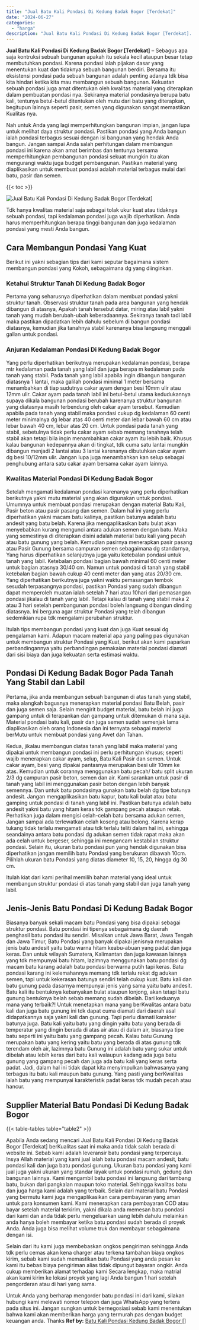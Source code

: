 ```yaml
---
title: "Jual Batu Kali Pondasi Di Kedung Badak Bogor [Terdekat]"
date: "2024-06-27"
categories: 
  - "harga"
description: "Jual Batu Kali Pondasi Di Kedung Badak Bogor [Terdekat]. Untuk Anda yang berharap mengorder batu pondasi ini dari kami, silakan hubungi kami melewati nomor t..."
---
```


**Jual Batu Kali Pondasi Di Kedung Badak Bogor \[Terdekat\]** – Sebagus apa saja kontruksi sebuah bangunan apakah itu sekala kecil ataupun besar tetap membutuhkan pondasi. Karena pondasi ialah pijakan dasar yang menentukan kuat dan tidaknya sebuah bangunan berdiri. Bersama itu eksistensi pondasi pada sebuah bangunan adalah penting adanya tdk bisa kita hindari ketika kita mau membangun sebuah bangunan. Kekuatan sebuah pondasi juga amat ditentukan oleh kwalitas material yang diterapkan dalam pembuatan pondasi nya. Sekiranya material pondasinya berupa batu kali, tentunya betul-betul ditentukan oleh mutu dari batu yang diterapkan, begitupun lainnya seperti pasir, semen yang digunakan sangat memastikan Kualitas nya.

Nah untuk Anda yang lagi memperhitungkan bangunan impian, jangan lupa untuk melihat daya struktur pondasi. Pastikan pondasi yang Anda bangun ialah pondasi terbagus sesuai dengan isi bangunan yang hendak Anda bangun. Jangan sampai Anda salah perhitungan dalam membangun pondasi ini karena akan amat berimbas dan tentunya bersama memperhitungkan pembangunan pondasi sekuat mungkin itu akan mengurangi waktu juga budget pembangunan. Pastikan material yang diaplikasikan untuk membuat pondasi adalah material terbagus mulai dari batu, pasir dan semen.

{{< toc >}}

![Jual Batu Kali Pondasi Di Kedung Badak Bogor [Terdekat]](/images/jual-batu-kali-28.png)

Tdk hanya kwalitas material saja sebagai tolak ukur kuat atau tidaknya sebuah pondasi, tapi kedalaman pondasi juga wajib diperhatikan. Anda harus memperhitungkan berapa tinggi bangunan dan juga kedalaman pondasi yang mesti Anda bangun.

## Cara Membangun Pondasi Yang Kuat

Berikut ini yakni sebagian tips dari kami seputar bagaimana sistem membangun pondasi yang Kokoh, sebagaimana dg yang diinginkan.

### Ketahui Struktur Tanah Di Kedung Badak Bogor

Pertama yang seharusnya diperhatikan dalam membuat pondasi yakni struktur tanah. Observasi struktur tanah pada area bangunan yang hendak dibangun di atasnya, Apakah tanah tersebut datar, miring atau labil yakni tanah yang mudah berubah-ubah keberadaannya. Sekiranya tanah tadi labil maka pastikan dipadatkan lebih dahulu sebelum di bangun pondasi diatasnya, kemudian jika tanahnya stabil karenanya bisa langsung menggali galian untuk pondasi.

### Anjuran Kedalaman Pondasi Di Kedung Badak Bogor

Yang perlu diperhatikan berikutnya merupakan kedalaman pondasi, berapa mtr kedalaman pada tanah yang labil dan juga berapa m kedalaman pada tanah yang stabil. Pada tanah yang labil apabila ingin dibangun bangunan diatasnya 1 lantai, maka galilah pondasi minimal 1 meter bersama menambahkan di tiap sudutnya cakar ayam dengan besi 10mm ulir atau 12mm ulir. Cakar ayam pada tanah labil ini betul-betul utama kedudukannya supaya dikala bangunan pondasi berubah karenanya struktur bangunan yang diatasnya masih terbendung oleh cakar ayam tersebut. Kemudian apabila pada tanah yang stabil maka pondasi cukup dg kedalaman 60 centi meter minimalnya dg lebar atas 40 centi meter dan lebar bawah 60 cm atau lebar bawah 40 cm, lebar atas 20 cm. Untuk pondasi pada tanah yang stabil, sebetulnya tidak perlu cakar ayam sebab memang tanahnya telah stabil akan tetapi bila ingin menambahkan cakar ayam itu lebih baik. Khusus kalau bangunan kedepannya akan di tingkat, tdk cuma satu lantai mungkin dibangun menjadi 2 lantai atau 3 lantai karenanya dibutuhkan cakar ayam dg besi 10/12mm ulir. Jangan lupa juga menambahkan kan selup sebagai penghubung antara satu cakar ayam bersama cakar ayam lainnya.

### Kwalitas Material Pondasi Di Kedung Badak Bogor

Setelah mengamati kedalaman pondasi karenanya yang perlu diperhatikan berikutnya yakni mutu material yang akan digunakan untuk pondasi. Umumnya untuk membuat pondasi merupakan dengan material Batu Kali, Pasir beton atau pasir pasang dan semen. Dalam hal ini yang perlu diperhatikan yakni macam batu kalinya, pastikan batunya adalah batu andesit yang batu belah. Karena jika mengaplikasikan batu bulat akan menyebabkan kurang mengunci antara adukan semen dengan batu. Maka yang semestinya di diterapkan disini adalah material batu kali yang pecah atau batu gunung yang belah. Kemudian pasirnya menerapkan pasir pasang atau Pasir Gunung bersama campuran semen sebagaimana dg standarnya, Yang harus diperhatikan selanjutnya juga yaitu ketebalan pondasi untuk tanah yang labil. Ketebalan pondasi bagian bawah minimal 60 centi meter untuk bagian atasnya 30/40 cm. Namun untuk pondasi di tanah yang stabil ketebalan bagian bawah cukup 40 centi meter dan yang atas 20/30 cm. Yang diperhatikan berikutnya juga yakni waktu pemasangan tembok sesudah terpasangnya pondasi, pastikan Pondasi yang sudah dibangun dapat memperoleh muatan ialah setelah 7 hari atau 10hari dari pemasangan pondasi jikalau di tanah yang labil. Tetapi kalau di tanah yang stabil maka 2 atau 3 hari setelah pembangunan pondasi boleh langsung dibangun dinding diatasnya. Ini berguna agar struktur Pondasi yang telah dibangun sedemikian rupa tdk mengalami perubahan struktur.

Itulah tips membangun pondasi yang kuat dan juga Kuat sesuai dg pengalaman kami. Adapun macam material apa yang paling pas digunakan untuk membangun struktur Pondasi yang Kuat, berikut akan kami paparkan perbandingannya yaitu perbandingan pemakaian material pondasi diamati dari sisi biaya dan juga kekuatan serta estimasi waktu.

## Pondasi Di Kedung Badak Bogor Pada Tanah Yang Stabil dan Labil

Pertama, jika anda membangun sebuah bangunan di atas tanah yang stabil, maka alangkah bagusnya menerapkan material pondasi Batu Belah, pasir dan juga semen saja. Selain mengirit budget material, batu belah ini juga gampang untuk di terapankan dan gampang untuk ditemukan di mana saja. Material pondasi batu kali, pasir dan juga semen sudah semenjak lama diaplikasikan oleh orang Indonesia dan ini ternyata sebagai material berMutu untuk membuat pondasi yang Awet dan Tahan.

Kedua, jikalau membangun diatas tanah yang labil maka material yang dipakai untuk membangun pondasi ini perlu perhitungan khusus; seperti wajib menerapkan cakar ayam, selup, Batu Kali Pasir dan semen. Untuk cakar ayam, besi yang dipakai pantasnya merupakan besi ulir 10mm ke atas. Kemudian untuk corannya menggunakan batu pecah/ batu split ukuran 2/3 dg campuran pasir beton, semen dan air. Kami sarankan untuk pasir di tanah yang labil ini menggunakan pasir beton dengan lebih banyak semennya. Dan untuk batu pondasinya gunakan batu belah dg tipe batunya andesit. Jangan mengaplikasikan batu kapur, batu kali bulat atau batu gamping untuk pondasi di tanah yang labil ini. Pastikan batunya adalah batu andesit yakni batu yang hitam keras tdk gampang pecah ataupun retak. Perhatikan juga dalam mengisi celah-celah batu bersama adukan semen, Jangan sampai ada terlewatkan celah kosong atau bolong. Karena kerap tukang tidak terlalu mengamati atau tdk terlalu teliti dalam hal ini, sehingga seandainya antara batu pondasi dg adukan semen tidak rapat maka akan ada celah untuk bergeser, sehingga ini mengancam kestabilan struktur pondasi. Selain itu, ukuran batu pondasi pun yang hendak digunakan bisa diperhatikan jangan memilih batu Pondasi yang berukuran dibawah 10cm. Pilihlah ukuran batu Pondasi yang diatas diameter 10, 15, 20, hingga dg 30 cm.

Itulah kiat dari kami perihal memilih bahan material yang ideal untuk membangun struktur pondasi di atas tanah yang stabil dan juga tanah yang labil.

## Jenis-Jenis Batu Pondasi Di Kedung Badak Bogor

Biasanya banyak sekali macam batu Pondasi yang bisa dipakai sebagai struktur pondasi. Batu pondasi ini tipenya sebagaimana dg daerah penghasil batu pondasi itu sendiri. Misalkan untuk Jawa Barat, Jawa Tengah dan Jawa Timur, Batu Pondasi yang banyak dipakai jenisnya merupakan jenis batu andesit yaitu batu warna hitam keabu-abuan yang padat dan juga keras. Dan untuk wilayah Sumatera, Kalimantan dan juga kawasan lainnya yang tdk mempunyai batu hitam, lazimnya menggunakan batu pondasi dg macam batu karang adalah batu pondasi berwarna putih tapi keras. Batu pondasi karang ini kelemahannya memang tdk terlalu rekat dg adukan semen, tapi untuk kekerasan batunya sendiri telah cukup kuat. Batu kali dan batu gunung pada dasarnya mempunyai jenis yang sama yaitu batu andesit. Batu kali itu bentuknya kebanyakan bulat ataupun lonjong, akan tetapi batu gunung bentuknya belah sebab memang sudah dibelah. Dari keduanya mana yang terbaik?! Untuk menetapkan mana yang berKwalitas antara batu kali dan juga batu gunung ini tdk dapat cuma diamati dari daerah asal didapatkannya saja yakni kali dan gunung. Tapi perlu diamati karakter batunya juga. Batu kali yaitu batu yang dingin yaitu batu yang berada di temperatur yang dingin berada di atas air atau di dalam air, biasanya tipe batu seperti ini yaitu batu yang gampang pecah. Kalau batu Gunung merupakan batu yang kering yaitu batu yang berada di atas gunung tdk terendam oleh air, lazimnya batu Gunung ini adalah batu yang sukar untuk dibelah atau lebih keras dari batu kali walaupun kadang ada juga batu gunung yang gampang pecah dan juga ada batu kali yang keras serta padat. Jadi, dalam hal ini tidak dapat kita menyimpulkan bahwasanya yang terbagus itu batu kali maupun batu gunung. Yang pasti yang berKwalitas ialah batu yang mempunyai karakteristik padat keras tdk mudah pecah atau hancur.

## Supplier Material Batu Pondasi Di Kedung Badak Bogor

{{< table-tables table="table2" >}}

Apabila Anda sedang mencari Jual Batu Kali Pondasi Di Kedung Badak Bogor \[Terdekat\] berKualitas saat ini maka anda tidak salah berada di website ini. Sebab kami adalah leveransir batu pondasi yang terpercaya. Insya Allah material yang kami jual ialah batu pondasi macam andesit, batu pondasi kali dan juga batu pondasi gunung. Ukuran batu pondasi yang kami jual juga yakni ukuran yang standar layak untuk pondasi rumah, gedung dan bangunan lainnya. Kami mengambil batu pondasi ini langsung dari tambang batu, bukan dari pangkalan maupun toko material. Sehingga kwalitas batu dan juga harga kami adalah yang terbaik. Selain dari material batu Pondasi yang bermutu kami juga mengaplikasikan cara pembayaran yang aman untuk para konsumen kami. Kami menerapkan cara pembayaran COD atau bayar setelah material terkirim, yakni dikala anda memesan batu pondasi dari kami dan anda tidak perlu mengeluarkan uang lebih dahulu melainkan anda hanya boleh membayar ketika batu pondasi sudah berada di proyek Anda. Anda juga bisa melihat volume truk dan membayar sebagaimana dengan isi.

Selain dari itu kami juga membebaskan ongkos pengiriman sehingga Anda tdk perlu cemas akan kena charger atau terkena tambahan biaya ongkos kirim, sebab kami sudah memastikan batu Pondasi yang anda pesan ke kami itu bebas biaya pengiriman alias tidak dipungut bayaran ongkir. Anda cukup memberikan alamat terhadap kami Secara lengkap, maka matrial akan kami kirim ke lokasi proyek yang lagi Anda bangun 1 hari setelah pengorderan atau di hari yang sama.

Untuk Anda yang berharap mengorder batu pondasi ini dari kami, silakan hubungi kami melewati nomor telepon dan juga WhatsApp yang tertera pada situs ini. Jangan sungkan untuk bernegosiasi sebab kami menentukan bahwa kami akan memberikan harga yang termurah pas dengan budget keuangan anda. Thanks
**Ref by:** [Batu Kali Pondasi Kedung Badak Bogor []](https://id.wikipedia.org/wiki/Batu)

